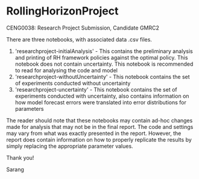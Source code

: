 # RollingHorizonProject
CENG0038: Research Project Submission, Candidate GMRC2

There are three notebooks, with associated data .csv files. 

1. 'researchproject-initialAnalysis' - This contains the preliminary analysis and printing of RH framework policies against the optimal policy. This notebook does not contain uncertainty. This notebook is recommended to read for analysing the code and model
2. 'researchproject-withoutUncertainty' - This notebook contains the set of experiments conducted without uncertainty
3. 'researchproject-uncertainty' - This notebook contains the set of experiments conducted with uncertainty, also contains information on how model forecast errors were translated into error distributions for parameters

The reader should note that these notebooks may contain ad-hoc changes made for analysis that may not be in the final report. The code and settings may vary from what was exactly presented in the report. However, the report does contain information on how to properly replicate the results by simply replacing the appropriate parameter values. 


Thank you!

Sarang
